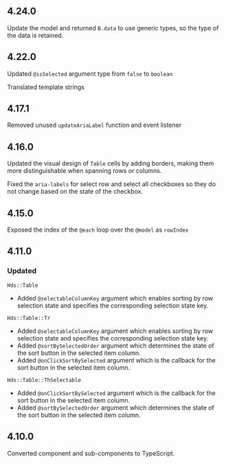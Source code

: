 ## 4.24.0

Update the model and returned `B.data` to use generic types, so the type of the data is retained.


## 4.22.0

Updated `@isSelected` argument type from `false` to `boolean`

Translated template strings

## 4.17.1

Removed unused `updateAriaLabel` function and event listener

## 4.16.0

Updated the visual design of `Table` cells by adding borders, making them more distinguishable when spanning rows or columns.

Fixed the `aria-labels` for select row and select all checkboxes so they do not change based on the state of the checkbox.

## 4.15.0

Exposed the index of the `@each` loop over the `@model` as `rowIndex`

## 4.11.0

### Updated

`Hds::Table`

- Added `@selectableColumnKey` argument which enables sorting by row selection state and specifies the corresponding selection state key.

`Hds::Table::Tr`

- Added `@selectableColumnKey` argument which enables sorting by row selection state and specifies the corresponding selection state key.
- Added `@sortBySelectedOrder` argument which determines the state of the sort button in the selected item column.
- Added `@onClickSortBySelected` argument which is the callback for the sort button in the selected item column.

`Hds::Table::ThSelectable`

- Added `@onClickSortBySelected` argument which is the callback for the sort button in the selected item column.
- Added `@sortBySelectedOrder` argument which determines the state of the sort button in the selected item column.

## 4.10.0

Converted component and sub-components to TypeScript.
